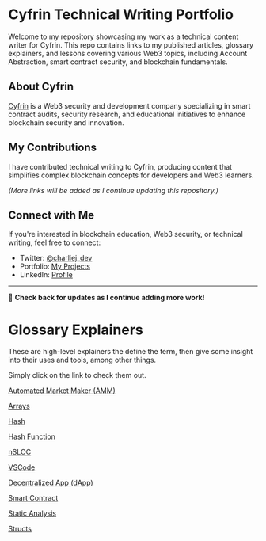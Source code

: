 # Cyfrin Technical Writing Portfolio

Welcome to my repository showcasing my work as a technical content writer for Cyfrin. This repo contains links to my published articles, glossary explainers, and lessons covering various Web3 topics, including Account Abstraction, smart contract security, and blockchain fundamentals.

## About Cyfrin
[Cyfrin](https://cyfrin.io/) is a Web3 security and development company specializing in smart contract audits, security research, and educational initiatives to enhance blockchain security and innovation.

## My Contributions
I have contributed technical writing to Cyfrin, producing content that simplifies complex blockchain concepts for developers and Web3 learners. 

_(More links will be added as I continue updating this repository.)_

## Connect with Me
If you're interested in blockchain education, Web3 security, or technical writing, feel free to connect:
- Twitter: [@charliej_dev](https://twitter.com/charliej_dev)
- Portfolio: [My Projects](charliej.vercel.app)
- LinkedIn: [Profile](https://www.linkedin.com/in/charliej24/)

---

🔗 **Check back for updates as I continue adding more work!**


# Glossary Explainers

These are high-level explainers the define the term, then give some insight into their uses and tools, among other things. 

Simply click on the link to check them out. 

[Automated Market Maker (AMM)](https://www.cyfrin.io/glossary/amm)

[Arrays](https://www.cyfrin.io/glossary/arrays)

[Hash](https://www.cyfrin.io/glossary/hash)

[Hash Function](https://www.cyfrin.io/glossary/hash-function)

[nSLOC](https://www.cyfrin.io/glossary/nsloc)

[VSCode](https://www.cyfrin.io/glossary/vscode)

[Decentralized App (dApp)](https://www.cyfrin.io/glossary/dapp)

[Smart Contract](https://www.cyfrin.io/glossary/smart-contract)

[Static Analysis](https://www.cyfrin.io/glossary/static-analysis)

[Structs](https://www.cyfrin.io/glossary/structs)